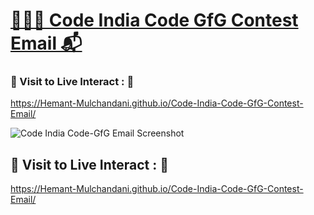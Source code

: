 # [🧑🏻‍💻 Code India Code GfG Contest Email 📬](https://hemant-mulchandani.github.io/Code-India-Code-GfG-Contest-Email/)

### 📌 Visit to Live Interact : 🔗

  https://Hemant-Mulchandani.github.io/Code-India-Code-GfG-Contest-Email/
  
  ![Code India Code-GfG Email Screenshot](https://user-images.githubusercontent.com/89768465/195785015-bef624e6-3d32-4e3b-9520-0507c58baa20.png)

  <!---
  ![Email Screenshot](Media/Code%20India%20Code-GfG%20Mail%20Capture.png)
  -->
  
## 📌 Visit to Live Interact : 🔗

  https://Hemant-Mulchandani.github.io/Code-India-Code-GfG-Contest-Email/ 
